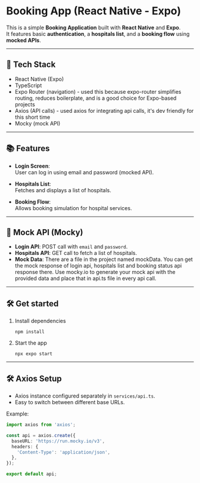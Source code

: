 # Booking App (React Native - Expo)

This is a simple **Booking Application** built with **React Native** and **Expo**.  
It features basic **authentication**, a **hospitals list**, and a **booking flow** using **mocked APIs**.

---

## 🚀 Tech Stack

- React Native (Expo)
- TypeScript
- Expo Router (navigation) - used this because expo-router simplifies routing, reduces boilerplate, and is a good choice for Expo-based projects
- Axios (API calls) - used axios for integrating api calls, it's dev friendly for this short time
- Mocky (mock API)

---

## 📚 Features

- **Login Screen**:  
  User can log in using email and password (mocked API).

- **Hospitals List**:  
  Fetches and displays a list of hospitals.

- **Booking Flow**:  
  Allows booking simulation for hospital services.

---

## 🔗 Mock API (Mocky)

- **Login API**: POST call with `email` and `password`.
- **Hospitals API**: GET call to fetch a list of hospitals.
- **Mock Data**: There are a file in the project named mockData.
You can get the mock response of login api, hospitals list and booking status api response there.
Use mocky.io to generate your mock api with the provided data and place that in api.ts file in every api call.

---

## 🛠 Get started

1. Install dependencies

   ```npm install```

2. Start the app

   ```npx expo start```

---

## 🛠 Axios Setup

- Axios instance configured separately in `services/api.ts`.
- Easy to switch between different base URLs.

Example:

```typescript
import axios from 'axios';

const api = axios.create({
  baseURL: 'https://run.mocky.io/v3', 
  headers: {
    'Content-Type': 'application/json',
  },
});

export default api;


